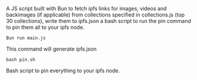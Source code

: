 A JS script built with Bun to fetch ipfs links for images, videos and backimages (if applicable) from collections specified in collections.js (top 30 collections), write them to ipfs.json a bash script to run the pin command to pin them all to your ipfs node.

```Bun run main.js```

This command will generate ipfs.json

``` bash pin.sh ```

Bash script to pin everything to your ipfs node.
